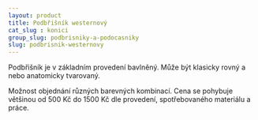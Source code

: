 ```yaml
---
layout: product
title: Podbřišník westernový
cat_slug : konici
group_slug: podbrisniky-a-podocasniky
slug: podbrisnik-westernovy
---
```


Podbřišník je v základním provedení bavlněný. 
Může být klasicky rovný a nebo anatomicky tvarovaný. 

Možnost objednání různých barevných kombinací.
Cena se pohybuje většinou od 500&nbsp;Kč do 1500&nbsp;Kč dle provedení,
spotřebovaného materiálu a práce.

